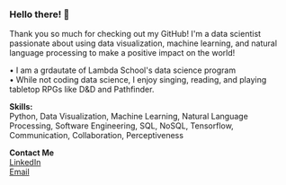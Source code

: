 ### Hello there! 👋

Thank you so much for checking out my GitHub! I'm a data scientist passionate about using data visualization, machine learning, and natural language processing to make a positive impact on the world!

• I am a grdautate of Lambda School's data science program  
• While not coding data science, I enjoy singing, reading, and playing tabletop RPGs like D&D and Pathfinder.

**Skills:**\
Python, Data Visualization, Machine Learning, Natural Language Processing, Software Engineering, SQL, NoSQL, Tensorflow, Communication, Collaboration, Perceptiveness

**Contact Me**\
[LinkedIn](https://www.linkedin.com/in/bbrauserds/)  
[Email](mailto:bbrauser@gmail.com)
